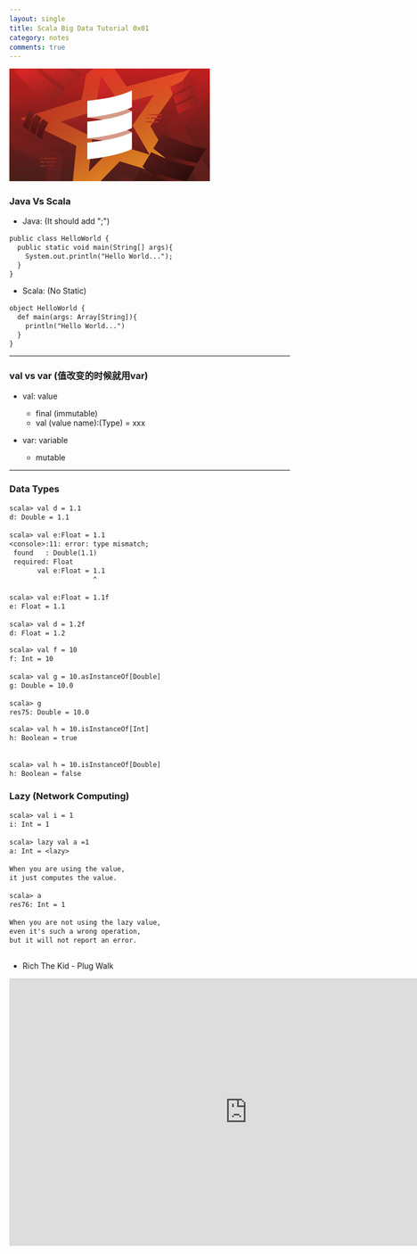 ```yaml
---
layout: single
title: Scala Big Data Tutorial 0x01
category: notes
comments: true
---
```


![](../../assets/images/scala_bigdata.jpg)

### Java Vs Scala

- Java: (It should add ";")

 ```
 public class HelloWorld {
   public static void main(String[] args){
     System.out.println("Hello World...");
   }
 }

 ```
- Scala: (No Static)

```
object HelloWorld {
  def main(args: Array[String]){
    println("Hello World...")
  }
}
```
-----

### val vs var (值改变的时候就用var)

- val: value
  - final (immutable)
  - val (value name):(Type) = xxx


- var: variable
  - mutable

----

### Data Types

```
scala> val d = 1.1
d: Double = 1.1

scala> val e:Float = 1.1
<console>:11: error: type mismatch;
 found   : Double(1.1)
 required: Float
       val e:Float = 1.1
                     ^

scala> val e:Float = 1.1f
e: Float = 1.1

scala> val d = 1.2f
d: Float = 1.2
```

```
scala> val f = 10
f: Int = 10

scala> val g = 10.asInstanceOf[Double]
g: Double = 10.0

scala> g
res75: Double = 10.0
```

```
scala> val h = 10.isInstanceOf[Int]
h: Boolean = true


scala> val h = 10.isInstanceOf[Double]
h: Boolean = false

```

### Lazy (Network Computing)

```
scala> val i = 1
i: Int = 1

scala> lazy val a =1
a: Int = <lazy>

When you are using the value,
it just computes the value.

scala> a
res76: Int = 1

When you are not using the lazy value,
even it's such a wrong operation,
but it will not report an error.


```

- Rich The Kid - Plug Walk

<iframe width="853" height="480" src="https://www.youtube.com/embed/Xq-DkTnBZrk" frameborder="0" allow="accelerometer; autoplay; encrypted-media; gyroscope; picture-in-picture" allowfullscreen></iframe>

